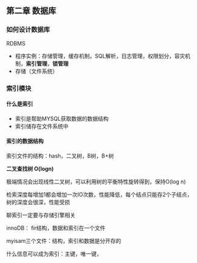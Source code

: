 ## 第二章 数据库

### 如何设计数据库

RDBMS

* 程序实例：存储管理，缓存机制，SQL解析，日志管理，权限划分，容灾机制，**索引管理**，**锁管理**
* 存储（文件系统）

### 索引模块

#### 什么是索引

* 索引是帮助MYSQL获取数据的数据结构
* 索引储存在文件系统中

#### 索引的数据结构

索引文件的结构：hash，二叉树，B树，B+树

**二叉查找树 O(logn)** 

极端情况会出现线性二叉树，可以利用树的平衡特性旋转得到，保持O(log n)

检索深度每增加1都会增加一次IO次数，性能降低，每个结点只能存2个子结点，树的深度会很深，性能受损



聊索引一定要与存储引擎相关

innoDB： fir结构，数据和索引在一个文件

myisam三个文件：结构，索引和数据是分开存的

什么信息可以成为索引：主键，唯一键，



